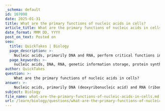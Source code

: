```yaml
---
_schema: default
id: 167098
date: 2025-01-31
title: What are the primary functions of nucleic acids in cells?
article_title: What are the primary functions of nucleic acids in cells?
date_format: MMM DD, YYYY
post_on_text: Posted on
seo:
  title: QuickTakes | Biology
  page_description: >-
    Nucleic acids, primarily DNA and RNA, perform critical functions in cells including the storage of genetic information, protein synthesis, gene expression regulation, catalytic activities, cellular signaling, and maintenance of genome stability.
  page_keywords: >-
    nucleic acids, DNA, RNA, genetic information storage, protein synthesis, gene expression regulation, ribozymes, cellular signaling, genome stability, transcription, translation
author: QuickTakes
question: >-
    What are the primary functions of nucleic acids in cells?
answer: >-
    Nucleic acids, primarily DNA (deoxyribonucleic acid) and RNA (ribonucleic acid), serve several critical functions in cells:\n\n1. **Genetic Information Storage**: DNA is the primary molecule responsible for storing genetic information. The sequence of nucleotides in DNA encodes the genetic instructions necessary for the growth, development, and reproduction of organisms. This genetic blueprint is passed from one generation to the next, ensuring continuity of life.\n\n2. **Protein Synthesis**: RNA plays a vital role in the process of protein synthesis. During transcription, the nucleotide sequence of DNA is transcribed into messenger RNA (mRNA). This mRNA then serves as a template for translation, where ribosomes read the mRNA sequence and synthesize proteins by linking together the appropriate amino acids. This process is fundamental to cellular function, as proteins perform a wide range of tasks within the cell.\n\n3. **Regulation of Gene Expression**: RNA is not just a messenger; it also regulates gene expression. Various types of RNA, including microRNA (miRNA) and small interfering RNA (siRNA), can modulate the activity of genes, influencing how much of a particular protein is produced. This regulation is crucial for cellular differentiation and response to environmental changes.\n\n4. **Catalytic Functions**: Some RNA molecules, known as ribozymes, possess catalytic properties, allowing them to facilitate biochemical reactions. This challenges the traditional view that only proteins can act as enzymes and highlights the versatility of RNA in cellular processes.\n\n5. **Cellular Signaling**: Nucleotides, the building blocks of nucleic acids, also play roles in cellular signaling. For example, adenosine triphosphate (ATP), a nucleotide, serves as the primary energy currency of the cell, driving various biochemical reactions and processes.\n\n6. **Maintenance of Genome Stability**: RNA molecules are involved in maintaining genome stability and integrity. They participate in processes such as DNA repair and the regulation of chromatin structure, which are essential for the proper functioning of the genome.\n\nIn summary, nucleic acids are fundamental to the storage, transmission, and expression of genetic information, as well as to various regulatory and catalytic functions within the cell. Their roles are essential for the proper functioning of biological systems and the continuity of life.
subject: Biology
file_name: what-are-the-primary-functions-of-nucleic-acids-in-cells.md
url: /learn/biology/questions/what-are-the-primary-functions-of-nucleic-acids-in-cells
---
```


&nbsp;
